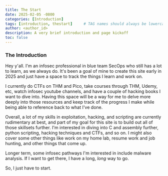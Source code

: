 ```yaml
---
title: The Start
date: 2025-02-05 -0800
categories: [Introduction]
tags: [introduction, thestart]     # TAG names should always be lowercase
author: <author_id>
description: A very brief introduction and page kickoff
toc: false
---
```


<h3>The Introduction</h3>

Hey y'all. I'm an infosec professional in blue team SecOps who still has a lot to learn, as we always do. It's been a goal of mine to create this site early in 2025 and just have a space to track the things I learn and work on.

I currently do CTFs on THM and Pico, take courses through THM, Udemy, etc, watch infosec youtube channels, and have a couple of hacking books I want to dive into. Having this space will be a way for me to delve more deeply into those resources and keep track of the progress I make while being able to reference back to what I've done.

Overall, a lot of my skills in exploitation, hacking, and scripting are currently rudimentary at best, and part of my goal for this site is to build out all of those skillsets further. I'm interested in diving into C and assembly further, python scripting, hacking techniques and CTFs, and so on. I might also cover some other things like work on my home lab, resume work and job hunting, and other things that come up.

Longer term, some infosec pathways I'm interested in include malware analysis. If I want to get there, I have a long, *long* way to go.

So, I just have to start.
